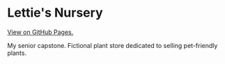 # Lettie's Nursery

[View on GitHub Pages.](https://jennagmclaughlin.github.io/Letties-Nursery/)

My senior capstone. Fictional plant store dedicated to selling pet-friendly plants.
